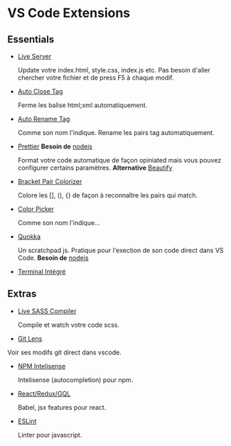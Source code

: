 # VS Code Extensions

## Essentials

- [Live Server](https://marketplace.visualstudio.com/items?itemName=ritwickdey.LiveServer)

  Update votre index.html, style.css, index.js etc. Pas besoin d'aller chercher votre fichier et de press F5 à chaque modif.

- [Auto Close Tag](https://marketplace.visualstudio.com/items?itemName=formulahendry.auto-close-tag)

  Ferme les balise html;xml automatiquement.

- [Auto Rename Tag](https://marketplace.visualstudio.com/items?itemName=formulahendry.auto-rename-tag)
  
  Comme son nom l'indique. Rename les pairs tag automatiquement.

- [Prettier](https://marketplace.visualstudio.com/items?itemName=esbenp.prettier-vscode)
  **Besoin de** [nodejs](https://marketplace.visualstudio.com/items?itemName=WallabyJs.quokka-vscode)

  Format votre code automatique de façon opiniated mais vous pouvez configurer certains paramètres.
  **Alternative** [Beautify](https://marketplace.visualstudio.com/items?itemName=HookyQR.beautify)

- [Bracket Pair Colorizer](https://marketplace.visualstudio.com/items?itemName=CoenraadS.bracket-pair-colorizer)

  Colore les [], (), {} de façon à reconnaître les pairs qui match.

- [Color Picker](https://marketplace.visualstudio.com/items?itemName=anseki.vscode-color)

  Comme son nom l'indique...

- [Quokka](https://marketplace.visualstudio.com/items?itemName=WallabyJs.quokka-vscode)

  Un scratchpad js. Pratique pour l'exection de son code direct dans VS Code.
  **Besoin de** [nodejs](https://marketplace.visualstudio.com/items?itemName=WallabyJs.quokka-vscode)

- [Terminal Intégré](https://code.visualstudio.com/docs/editor/integrated-terminal)

## Extras

- [Live SASS Compiler](https://marketplace.visualstudio.com/items?itemName=josefpihrt-vscode.roslynator)

  Compile et watch votre code scss.

- [Git Lens](https://marketplace.visualstudio.com/items?itemName=eamodio.gitlens)

Voir ses modifs git direct dans vscode.

- [NPM Intelisense](https://marketplace.visualstudio.com/items?itemName=christian-kohler.npm-intellisense)

  Intelisense (autocompletion) pour npm.

- [React/Redux/GQL](https://marketplace.visualstudio.com/items?itemName=dsznajder.es7-react-js-snippets)

  Babel, jsx features pour react.

- [ESLint](https://marketplace.visualstudio.com/items?itemName=dbaeumer.vscode-eslint)

  Linter pour javascript.
